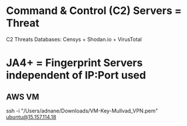<h1> Command & Control (C2) Servers = Threat </h1>

C2 Threats Databases:   Censys + Shodan.io + VirusTotal


<h1> JA4+ = Fingerprint Servers independent of IP:Port used </h1>

<h2> AWS VM </h2>

ssh -i "/Users/adnane/Downloads/VM-Key-Mullvad_VPN.pem" ubuntu@15.157.114.18
